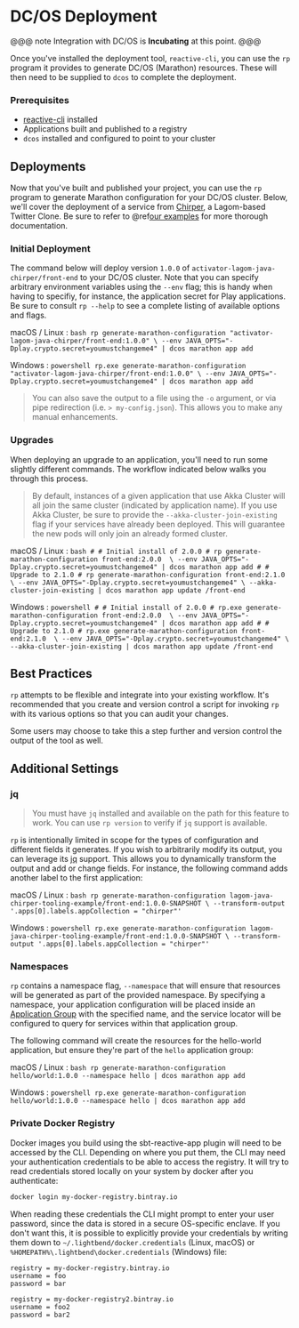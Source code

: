 # DC/OS Deployment

<link rel="stylesheet" type="text/css" href="css/custom.css">

@@@ note
Integration with DC/OS is **Incubating** at this point.
@@@

Once you've installed the deployment tool, `reactive-cli`, you can use the `rp` program it provides to generate DC/OS (Marathon) resources. These will then need to be supplied to `dcos` to complete the deployment.

### Prerequisites

* [reactive-cli](https://github.com/lightbend/reactive-cli) installed
* Applications built and published to a registry
* `dcos` installed and configured to point to your cluster

## Deployments

Now that you've built and published your project, you can use the `rp` program to generate Marathon configuration for your DC/OS cluster. Below, we'll cover the deployment of a service from [Chirper](https://github.com/lagom/lagom-java-sbt-chirper-example), a Lagom-based Twitter Clone. Be sure to refer to @ref[our examples](examples.md) for more thorough documentation.

### Initial Deployment

The command below will deploy version `1.0.0` of `activator-lagom-java-chirper/front-end` to your DC/OS cluster. Note that you can specify arbitrary environment variables using the `--env` flag; this is handy when having to specifiy, for instance, the application secret for Play applications. Be sure to consult `rp --help` to see a complete listing of available options and flags.

macOS / Linux
:   ```bash
rp generate-marathon-configuration "activator-lagom-java-chirper/front-end:1.0.0" \
  --env JAVA_OPTS="-Dplay.crypto.secret=youmustchangeme4" | dcos marathon app add
    ```

Windows
:   ```powershell
rp.exe generate-marathon-configuration "activator-lagom-java-chirper/front-end:1.0.0" \
  --env JAVA_OPTS="-Dplay.crypto.secret=youmustchangeme4" | dcos marathon app add
    ```

> You can also save the output to a file using the `-o` argument, or via pipe redirection (i.e. `> my-config.json`). This allows you to make any manual enhancements.

### Upgrades

When deploying an upgrade to an application, you'll need to run some slightly different commands. The workflow indicated below walks you through this process.

> By default, instances of a given application that use Akka Cluster will all join the same cluster (indicated by application name). If you use Akka Cluster, be sure to provide the `--akka-cluster-join-existing` flag if your services have already been deployed. This will guarantee the new pods will only join an already formed cluster.

macOS / Linux
:   ```bash
    #
    # Initial install of 2.0.0
    #
    rp generate-marathon-configuration front-end:2.0.0  \
      --env JAVA_OPTS="-Dplay.crypto.secret=youmustchangeme4" | dcos marathon app add
    #
    # Upgrade to 2.1.0
    #
    rp generate-marathon-configuration front-end:2.1.0  \
      --env JAVA_OPTS="-Dplay.crypto.secret=youmustchangeme4" \
      --akka-cluster-join-existing | dcos marathon app update /front-end
    ```

Windows
:   ```powershell
    #
    # Initial install of 2.0.0
    #
    rp.exe generate-marathon-configuration front-end:2.0.0  \
      --env JAVA_OPTS="-Dplay.crypto.secret=youmustchangeme4" | dcos marathon app add
    #
    # Upgrade to 2.1.0
    #
    rp.exe generate-marathon-configuration front-end:2.1.0  \
      --env JAVA_OPTS="-Dplay.crypto.secret=youmustchangeme4" \
      --akka-cluster-join-existing | dcos marathon app update /front-end
    ```

## Best Practices

`rp` attempts to be flexible and integrate into your existing workflow. It's recommended that you create and version control a script for invoking `rp` with its various options so that you can audit your changes.

Some users may choose to take this a step further and version control the output of the tool as well.

## Additional Settings

### jq

> You must have `jq` installed and available on the path for this feature to work. You can use `rp version` to verify if `jq` support is available.

`rp` is intentionally limited in scope for the types of configuration and different fields it generates. If you wish to arbitrarily modify its output, you can leverage its [jq](https://stedolan.github.io/jq/) support. This allows you to dynamically transform the output and add or change fields. For instance, the following command adds another label to the first application:

macOS / Linux
:   ```bash
    rp generate-marathon-configuration lagom-java-chirper-tooling-example/front-end:1.0.0-SNAPSHOT \
      --transform-output '.apps[0].labels.appCollection = "chirper"'
    ```

Windows
:   ```powershell
    rp.exe generate-marathon-configuration lagom-java-chirper-tooling-example/front-end:1.0.0-SNAPSHOT \
      --transform-output '.apps[0].labels.appCollection = "chirper"'
    ```

### Namespaces

`rp` contains a namespace flag, `--namespace` that will ensure that resources will be generated as part of the provided namespace. By specifying a namespace, your application configuration will be placed inside an [Application Group](https://mesosphere.github.io/marathon/docs/application-groups.html) with the specified name, and the service locator will be configured to query for services within that application group.

The following command will create the resources for the hello-world application, but ensure they're part of the `hello` application group:

macOS / Linux
:   ```bash
    rp generate-marathon-configuration hello/world:1.0.0 --namespace hello | dcos marathon app add
    ```

Windows
:   ```powershell
    rp.exe generate-marathon-configuration hello/world:1.0.0 --namespace hello | dcos marathon app add
    ```

### Private Docker Registry

Docker images you build using the sbt-reactive-app plugin will need to be accessed by the CLI. Depending on where you put them, the CLI may need your authentication credentials to be able to access the registry. It will try to read credentials stored locally on your system by docker after you authenticate:

```bash
docker login my-docker-registry.bintray.io
```
When reading these credentials the CLI might prompt to enter your user password, since the data is stored in a secure OS-specific enclave. If you don't want this, it is possible to explicitly provide your credentials by writing them down to `~/.lightbend/docker.credentials` (Linux, macOS) or `%HOMEPATH%\.lightbend\docker.credentials` (Windows) file:

```
registry = my-docker-registry.bintray.io
username = foo
password = bar

registry = my-docker-registry2.bintray.io
username = foo2
password = bar2
```
